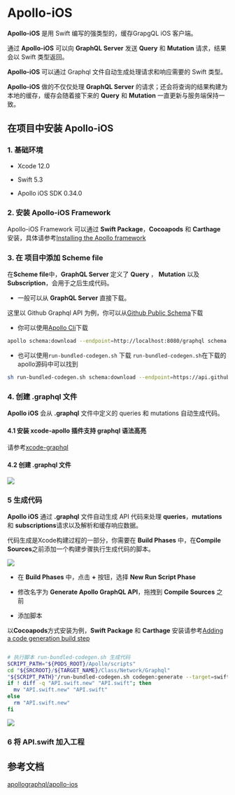 # Apollo-iOS

**Apollo-iOS** 是用 Swift 编写的强类型的，缓存GrapgQL iOS 客户端。

通过 **Apollo-iOS** 可以向 **GraphQL Server** 发送 **Query** 和 **Mutation** 请求，结果会以 Swift 类型返回。 

**Apollo-iOS** 可以通过 Graphql 文件自动生成处理请求和响应需要的 Swift 类型。

**Apollo-iOS** 做的不仅仅处理 **GraphQL Server** 的请求；还会将查询的结果构建为本地的缓存，缓存会随着接下来的  **Query** 和 **Mutation** 一直更新与服务端保持一致。


## 在项目中安装 Apollo-iOS

### 1. 基础环境

- Xcode 12.0

- Swift 5.3

- Apollo iOS SDK 0.34.0

### 2. 安装 Apollo-iOS Framework 

Apollo-iOS Framework 可以通过 **Swift Package**，**Cocoapods** 和 **Carthage** 安装，具体请参考[Installing the Apollo framework](https://www.apollographql.com/docs/ios/installation/)


### 3. 在 项目中添加 Scheme file

在**Scheme file**中，**GraphQL Server** 定义了 **Query** ， **Mutation** 以及 **Subscription**，会用于之后生成代码。

- 一般可以从 **GraphQL Server** 直接下载。

这里以 Github Graphql API 为例，你可以从[Github Public Schema](https://docs.github.com/en/free-pro-team@latest/graphql/overview/public-schema)下载

- 你可以使用[Apollo Cli](https://www.apollographql.com/docs/devtools/cli/)下载

```sh
apollo schema:download --endpoint=http://localhost:8080/graphql schema.json --header="Authorization: Bearer <token>"
```

- 也可以使用`run-bundled-codegen.sh` 下载
`run-bundled-codegen.sh`在下载的apollo源码中可以找到

```sh
sh run-bundled-codegen.sh schema:download --endpoint=https://api.github.com/graphql schema.json --header="Authorization: Bearer <token>"  
```



### 4. 创建 .graphql 文件

**Apollo iOS** 会从 **.graphql** 文件中定义的 queries 和 mutations 自动生成代码。

#### 4.1 安装 xcode-apollo 插件支持 graphql 语法高亮

请参考[xcode-graphql](https://github.com/apollographql/xcode-graphql#installation)

#### 4.2 创建 .graphql 文件 

![](https://pic.existorlive.cn/%E6%88%AA%E5%B1%8F2021-01-04%20%E4%B8%8A%E5%8D%881.29.49.png)


### 5 生成代码

**Apollo iOS** 通过 **.graphql** 文件自动生成 API 代码来处理 **queries**，**mutations** 和 **subscriptions**请求以及解析和缓存响应数据。

代码生成是Xcode构建过程的一部分，你需要在 **Build Phases** 中，在**Compile Sources**之前添加一个构建步骤执行生成代码的脚本。

![](https://pic.existorlive.cn/%E6%88%AA%E5%B1%8F2021-01-04%20%E4%B8%8A%E5%8D%881.38.24.png)

- 在 **Build Phases** 中，点击 **+** 按钮，选择 **New Run Script Phase**

- 修改名字为 **Generate Apollo GraphQL API**，拖拽到 **Compile Sources** 之前

- 添加脚本

以**Cocoapods**方式安装为例，**Swift Package** 和 **Carthage** 安装请参考[Adding a code generation build step](https://www.apollographql.com/docs/ios/installation/#adding-a-code-generation-build-step)

```sh

# 执行脚本 run-bundled-codegen.sh 生成代码
SCRIPT_PATH="${PODS_ROOT}/Apollo/scripts"
cd "${SRCROOT}/${TARGET_NAME}/Class/Network/Graphql"
"${SCRIPT_PATH}"/run-bundled-codegen.sh codegen:generate --target=swift --includes=./*.graphql --localSchemaFile="schema.json" "API.swift.new"
if ! diff -q "API.swift.new" "API.swift"; then
  mv "API.swift.new" "API.swift"
else
  rm "API.swift.new"
fi

```

![](https://pic.existorlive.cn/%E6%88%AA%E5%B1%8F2021-01-04%20%E4%B8%8A%E5%8D%882.23.28.png)

### 6 将 API.swift 加入工程


## 参考文档

[apollographql/apollo-ios](https://github.com/apollographql/apollo-ios)